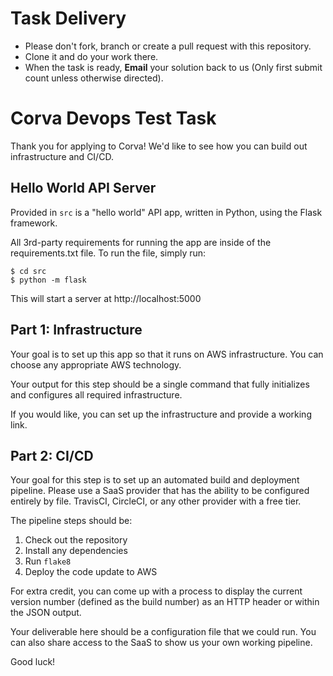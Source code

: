 # Task Delivery
* Please don't fork, branch or create a pull request with this repository. 
* Clone it and do your work there.
* When the task is ready, **Email** your solution back to us (Only first submit count unless otherwise directed).

# Corva Devops Test Task

Thank you for applying to Corva! We'd like to see how you can build out infrastructure and CI/CD.

## Hello World API Server
Provided in `src` is a "hello world" API app, written in Python, using the Flask framework.

All 3rd-party requirements for running the app are inside of the requirements.txt file. To run the file, simply run:

```
$ cd src
$ python -m flask
```

This will start a server at http://localhost:5000

## Part 1: Infrastructure
Your goal is to set up this app so that it runs on AWS infrastructure. You can choose any appropriate AWS technology.

Your output for this step should be a single command that fully initializes and configures all required infrastructure.

If you would like, you can set up the infrastructure and provide a working link.

## Part 2: CI/CD
Your goal for this step is to set up an automated build and deployment pipeline. Please use a SaaS provider that has
the ability to be configured entirely by file. TravisCI, CircleCI, or any other provider with a free tier.

The pipeline steps should be:

1. Check out the repository
2. Install any dependencies
3. Run `flake8`
4. Deploy the code update to AWS

For extra credit, you can come up with a process to display the current version number (defined as the build number)
as an HTTP header or within the JSON output.

Your deliverable here should be a configuration file that we could run. You can also share access to the SaaS to show us
your own working pipeline.

Good luck!
